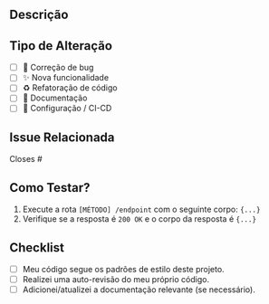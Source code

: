 ## Descrição

## Tipo de Alteração
- [ ] 🐛 Correção de bug
- [ ] ✨ Nova funcionalidade
- [ ] ♻️ Refatoração de código
- [ ] 📝 Documentação
- [ ] 🔧 Configuração / CI-CD

## Issue Relacionada
Closes #

## Como Testar?
1.  Execute a rota `[MÉTODO] /endpoint` com o seguinte corpo: `{...}`
2.  Verifique se a resposta é `200 OK` e o corpo da resposta é `{...}`

## Checklist
- [ ] Meu código segue os padrões de estilo deste projeto.
- [ ] Realizei uma auto-revisão do meu próprio código.
- [ ] Adicionei/atualizei a documentação relevante (se necessário).